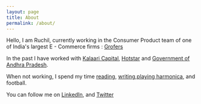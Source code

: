 ```yaml
---
layout: page
title: About
permalink: /about/
---
```


Hello, I am Ruchil, currently working in the Consumer Product team of one of India's largest E - Commerce firms : [Grofers][jekyll-grofers]

[jekyll-grofers]: https://en.wikipedia.org/wiki/Grofers

In the past I have worked with [Kalaari Capital][jekyll-docs], [Hotstar][jekyll-gh] and [Government of Andhra Pradesh][jekyll-talk].

[jekyll-docs]: https://www.kalaari.com
[jekyll-gh]: https://www.hotstar.com/in
[jekyll-talk]: https://www.youtube.com/watch?v=_NRVARcUU_I


When not working, I spend my time [reading][jekyll-read], [writing][jekyll-write],[playing harmonica][jekyll-harmonica], and football. 

[jekyll-read]: https://www.goodreads.com/user/show/54195959-ruchil
[jekyll-write]: https://23ruchil.github.io/Blog/
[jekyll-harmonica]: https://www.youtube.com/watch?v=ddM5RlWSJ4E


You can follow me on [LinkedIn][jekyll-linkedin], and [Twitter][jekyll-twitter]

[jekyll-twitter]: https://twitter.com/RuchRuchil
[jekyll-linkedin]: www.linkedin.com/in/ruchil-sharma-7916a4a1



